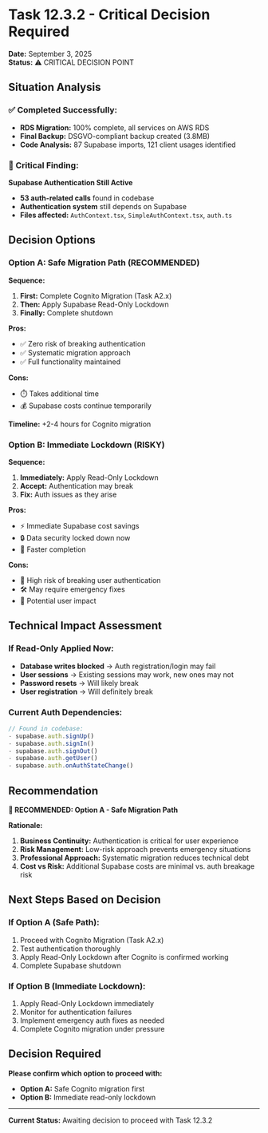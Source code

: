 # Task 12.3.2 - Critical Decision Required

**Date:** September 3, 2025  
**Status:** ⚠️ CRITICAL DECISION POINT

## Situation Analysis

### ✅ Completed Successfully:
- **RDS Migration:** 100% complete, all services on AWS RDS
- **Final Backup:** DSGVO-compliant backup created (3.8MB)
- **Code Analysis:** 87 Supabase imports, 121 client usages identified

### 🚨 Critical Finding:
**Supabase Authentication Still Active**
- **53 auth-related calls** found in codebase
- **Authentication system** still depends on Supabase
- **Files affected:** `AuthContext.tsx`, `SimpleAuthContext.tsx`, `auth.ts`

## Decision Options

### Option A: Safe Migration Path (RECOMMENDED)
**Sequence:**
1. **First:** Complete Cognito Migration (Task A2.x)
2. **Then:** Apply Supabase Read-Only Lockdown
3. **Finally:** Complete shutdown

**Pros:**
- ✅ Zero risk of breaking authentication
- ✅ Systematic migration approach
- ✅ Full functionality maintained

**Cons:**
- ⏱️ Takes additional time
- 💰 Supabase costs continue temporarily

**Timeline:** +2-4 hours for Cognito migration

### Option B: Immediate Lockdown (RISKY)
**Sequence:**
1. **Immediately:** Apply Read-Only Lockdown
2. **Accept:** Authentication may break
3. **Fix:** Auth issues as they arise

**Pros:**
- ⚡ Immediate Supabase cost savings
- 🔒 Data security locked down now
- 🎯 Faster completion

**Cons:**
- 🚨 High risk of breaking user authentication
- 🛠️ May require emergency fixes
- 👥 Potential user impact

## Technical Impact Assessment

### If Read-Only Applied Now:
- **Database writes blocked** → Auth registration/login may fail
- **User sessions** → Existing sessions may work, new ones may not
- **Password resets** → Will likely break
- **User registration** → Will definitely break

### Current Auth Dependencies:
```typescript
// Found in codebase:
- supabase.auth.signUp()
- supabase.auth.signIn()
- supabase.auth.signOut()
- supabase.auth.getUser()
- supabase.auth.onAuthStateChange()
```

## Recommendation

**🎯 RECOMMENDED: Option A - Safe Migration Path**

**Rationale:**
1. **Business Continuity:** Authentication is critical for user experience
2. **Risk Management:** Low-risk approach prevents emergency situations
3. **Professional Approach:** Systematic migration reduces technical debt
4. **Cost vs Risk:** Additional Supabase costs are minimal vs. auth breakage risk

## Next Steps Based on Decision

### If Option A (Safe Path):
1. Proceed with Cognito Migration (Task A2.x)
2. Test authentication thoroughly
3. Apply Read-Only Lockdown after Cognito is confirmed working
4. Complete Supabase shutdown

### If Option B (Immediate Lockdown):
1. Apply Read-Only Lockdown immediately
2. Monitor for authentication failures
3. Implement emergency auth fixes as needed
4. Complete Cognito migration under pressure

## Decision Required

**Please confirm which option to proceed with:**
- **Option A:** Safe Cognito migration first
- **Option B:** Immediate read-only lockdown

---

**Current Status:** Awaiting decision to proceed with Task 12.3.2